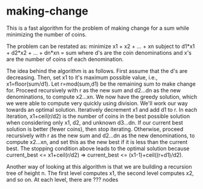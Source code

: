 # making-change

This is a fast algorithm for the problem of making change for a sum while minimizing the number of coins.

The problem can be restated as:
minimize     x1 + x2 + ... + xn
subject to   d1\*x1 + d2\*x2 + ... + dn\*xn = sum
where d's are the coin denominations and x's are the number of coins of each denomination.

The idea behind the algorithm is as follows. First assume that the d's are decreasing. Then, set x1 to it's maximum possible value, i.e., x1=floor(sum/d1). Let r=mod(sum,d1) be the remaining sum to make change for. Proceed recursively with r as the new sum and d2...dn as the new denominations, to compute x2...xn. We now have the greedy solution, which we were able to compute very quickly using division. We'll work our way towards an optimal solution. Iteratively decrement x1 and add d1 to r. In each iteration, x1+ceil(r/d2) is the number of coins in the best possible solution when considering only x1, d2, and unknown d3...dn. If our current best solution is better (fewer coins), then stop iterating. Otherwise, proceed recursively with r as the new sum and d2...dn as the new denominations, to compute x2...xn, and set this as the new best if it is less than the current best. The stopping condition above leads to the optimal solution because current\_best <= x1+ceil(r/d2) => current\_best <= (x1-1)+ceil((r+d1)/d2).

Another way of looking at this algorithm is that we are building a recursion tree of height n. The first level computes x1, the second level computes x2, and so on. At each level, there are ??? nodes
